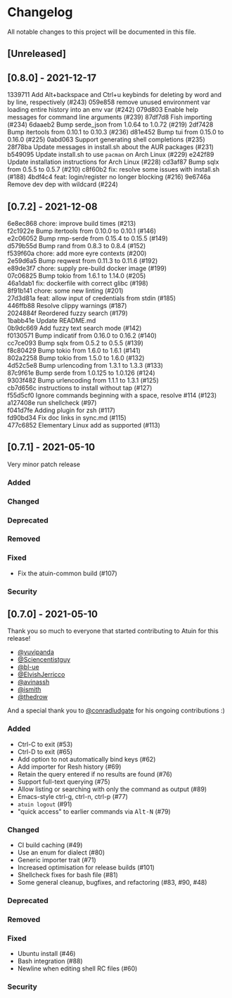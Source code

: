 # Changelog

All notable changes to this project will be documented in this file.

## [Unreleased]

## [0.8.0] - 2021-12-17

1339711 Add Alt+backspace and Ctrl+u keybinds for deleting by word and by line, respectively (#243)
059e858 remove unused environment var loading entire history into an env var (#242)
079d803 Enable help messages for command line arguments (#239)
87df7d8 Fish importing (#234)
6daaeb2 Bump serde_json from 1.0.64 to 1.0.72 (#219)
2df7428 Bump itertools from 0.10.1 to 0.10.3 (#236)
d81e452 Bump tui from 0.15.0 to 0.16.0 (#225)
0abd063 Support generating shell completions (#235)
28f78ba Update messages in install.sh about the AUR packages (#231)
b549095 Update install.sh to use `pacman` on Arch Linux (#229)
e242f89 Update installation instructions for Arch Linux (#228)
cd3af87 Bump sqlx from 0.5.5 to 0.5.7 (#210)
c8f60b2 fix: resolve some issues with install.sh (#188)
4bdf4c4 feat: login/register no longer blocking (#216)
9e6746a Remove dev dep with wildcard (#224)

## [0.7.2] - 2021-12-08

6e8ec868 chore: improve build times (#213)  
f2c1922e Bump itertools from 0.10.0 to 0.10.1 (#146)  
e2c06052 Bump rmp-serde from 0.15.4 to 0.15.5 (#149)  
d579b55d Bump rand from 0.8.3 to 0.8.4 (#152)  
f539f60a chore: add more eyre contexts (#200)  
2e59d6a5 Bump reqwest from 0.11.3 to 0.11.6 (#192)  
e89de3f7 chore: supply pre-build docker image (#199)  
07c06825 Bump tokio from 1.6.1 to 1.14.0 (#205)  
46a1dab1 fix: dockerfile with correct glibc (#198)  
8f91b141 chore: some new linting (#201)  
27d3d81a feat: allow input of credentials from stdin (#185)  
446ffb88 Resolve clippy warnings (#187)  
2024884f Reordered fuzzy search (#179)  
1babb41e Update README.md  
0b9dc669 Add fuzzy text search mode (#142)  
f0130571 Bump indicatif from 0.16.0 to 0.16.2 (#140)  
cc7ce093 Bump sqlx from 0.5.2 to 0.5.5 (#139)  
f8c80429 Bump tokio from 1.6.0 to 1.6.1 (#141)  
802a2258 Bump tokio from 1.5.0 to 1.6.0 (#132)  
4d52c5e8 Bump urlencoding from 1.3.1 to 1.3.3 (#133)  
87c9f61e Bump serde from 1.0.125 to 1.0.126 (#124)  
9303f482 Bump urlencoding from 1.1.1 to 1.3.1 (#125)  
cb7d656c instructions to install without tap (#127)  
f55d5cf0 Ignore commands beginning with a space, resolve #114 (#123)  
a127408e run shellcheck (#97)  
f041d7fe Adding plugin for zsh (#117)  
fd90bd34 Fix doc links in sync.md (#115)  
477c6852 Elementary Linux add as supported (#113)  

## [0.7.1] - 2021-05-10

Very minor patch release

### Added

### Changed

### Deprecated

### Removed

### Fixed

- Fix the atuin-common build (#107)

### Security

## [0.7.0] - 2021-05-10

Thank you so much to everyone that started contributing to Atuin for this release!

- [@yuvipanda](https://github.com/yuvipanda)
- [@Sciencentistguy](https://github.com/Sciencentistguy)
- [@bl-ue](https://github.com/bl-ue)
- [@ElvishJerricco](https://github.com/ElvishJerricco)
- [@avinassh](https://github.com/avinassh)
- [@ismith](https://github.com/ismith)
- [@thedrow](https://github.com/thedrow)

And a special thank you to [@conradludgate](https://github.com/conradludgate) for his ongoing contributions :)

### Added

- Ctrl-C to exit (#53)
- Ctrl-D to exit (#65)
- Add option to not automatically bind keys (#62)
- Add importer for Resh history (#69)
- Retain the query entered if no results are found (#76)
- Support full-text querying (#75)
- Allow listing or searching with only the command as output (#89)
- Emacs-style ctrl-g, ctrl-n, ctrl-p (#77)
- `atuin logout` (#91)
- "quick access" to earlier commands via <kbd>Alt-N</kbd> (#79)

### Changed

- CI build caching (#49)
- Use an enum for dialect (#80)
- Generic importer trait (#71)
- Increased optimisation for release builds (#101)
- Shellcheck fixes for bash file (#81)
- Some general cleanup, bugfixes, and refactoring (#83, #90, #48)

### Deprecated

### Removed

### Fixed

- Ubuntu install (#46)
- Bash integration (#88)
- Newline when editing shell RC files (#60)

### Security

